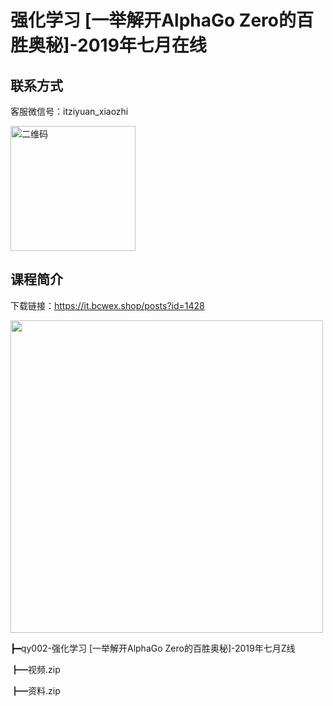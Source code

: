 # 强化学习 [一举解开AlphaGo Zero的百胜奥秘]-2019年七月在线

## 联系方式

客服微信号：itziyuan_xiaozhi

<img src="https://ziyuanyun.oss-cn-guangzhou.aliyuncs.com/common/20240614073449/666b82192834a.jpg" width="200" height="200" alt="二维码">

## 课程简介

下载链接：https://it.bcwex.shop/posts?id=1428

<img src="https://ziyuanyun.oss-cn-guangzhou.aliyuncs.com/yun/20240515153933/664466b595e3f.jpg" width="500" alt="">

  ┣━qy002-强化学习 [一举解开AlphaGo Zero的百胜奥秘]-2019年七月Z线

 ┣━视频.zip

 ┣━资料.zip

  